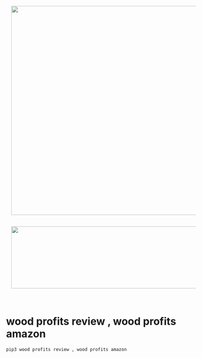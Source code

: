<h1></h1>
<p>
<p>&nbsp;</p><div class="separator" style="clear: both; text-align: center;"><a href="https://8ab5bcio-tl3enfltegowbv8-f.hop.clickbank.net/?tid=PYPI" imageanchor="1" rel="nofollow" style="margin-left: 1em; margin-right: 1em;" target="_blank"><img border="0" data-original-height="915" data-original-width="1024" height="572" src="https://1.bp.blogspot.com/-mPWbDT6w7rg/YPaf2Y8a7pI/AAAAAAAACH0/TM7wS-Z1BxkeuXdz_IKrqf0899eAg5omACLcBGAsYHQ/w640-h572/What-is-woodprofits-1024x915.webp" width="640" /></a></div><br /><p></p><div class="separator" style="clear: both; text-align: center;"><a href="https://8ab5bcio-tl3enfltegowbv8-f.hop.clickbank.net/?tid=PYPI" imageanchor="1" rel="nofollow" style="margin-left: 1em; margin-right: 1em;" target="_blank"><img border="0" data-original-height="112" data-original-width="422" height="170" src="https://1.bp.blogspot.com/-wkMmTW4WvQw/W0ECP2pPf0I/AAAAAAAABdU/7pAsq_sJyYM7jaQpVUM03VXkuBeJKmUdgCPcBGAYYCw/w640-h170/Download-now-button.gif" width="640" /></a></div><br />
<br>

# wood profits review , wood profits amazon
```bash
pip3 wood profits review , wood profits amazon